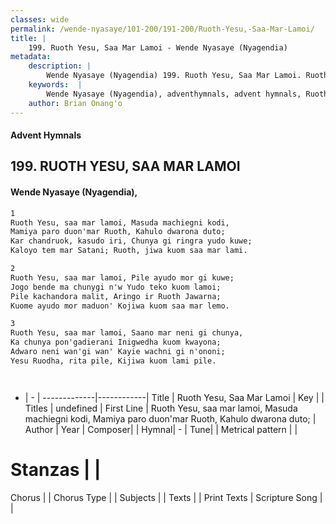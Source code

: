 ```yaml
---
classes: wide
permalink: /wende-nyasaye/101-200/191-200/Ruoth-Yesu,-Saa-Mar-Lamoi/
title: |
    199. Ruoth Yesu, Saa Mar Lamoi - Wende Nyasaye (Nyagendia)
metadata:
    description: |
        Wende Nyasaye (Nyagendia) 199. Ruoth Yesu, Saa Mar Lamoi. Ruoth Yesu, saa mar lamoi, Masuda machiegni kodi, Mamiya paro duon'mar Ruoth, Kahulo dwarona duto; Kar chandruok, kasudo iri, Chunya gi ringra yudo kuwe; Kaloyo tem mar Satani; Ruoth, jiwa kuom saa mar lami.  
    keywords:  |
        Wende Nyasaye (Nyagendia), adventhymnals, advent hymnals, Ruoth Yesu, Saa Mar Lamoi, Ruoth Yesu, saa mar lamoi, Masuda machiegni kodi, Mamiya paro duon'mar Ruoth, Kahulo dwarona duto;. 
    author: Brian Onang'o
---
```


#### Advent Hymnals
## 199. RUOTH YESU, SAA MAR LAMOI
####  Wende Nyasaye (Nyagendia),

```txt
1
Ruoth Yesu, saa mar lamoi, Masuda machiegni kodi,
Mamiya paro duon'mar Ruoth, Kahulo dwarona duto;
Kar chandruok, kasudo iri, Chunya gi ringra yudo kuwe;
Kaloyo tem mar Satani; Ruoth, jiwa kuom saa mar lami.

2
Ruoth Yesu, saa mar lamoi, Pile ayudo mor gi kuwe;
Jogo bende ma chunygi n'w Yudo teko kuom lamoi;
Pile kachandora malit, Aringo ir Ruoth Jawarna;
Kuome ayudo mor maduon' Kojiwa kuom saa mar lemo.

3
Ruoth Yesu, saa mar lamoi, Saano mar neni gi chunya,
Ka chunya pon'gadierani Inigwedha kuom kwayona;
Adwaro neni wan'gi wan' Kayie wachni gi n'ononi;
Yesu Ruodha, rita pile, Kijiwa kuom lami pile.




```

- |   -  |
-------------|------------|
Title | Ruoth Yesu, Saa Mar Lamoi |
Key |  |
Titles | undefined |
First Line | Ruoth Yesu, saa mar lamoi, Masuda machiegni kodi, Mamiya paro duon'mar Ruoth, Kahulo dwarona duto; |
Author | 
Year | 
Composer| |
Hymnal|  - |
Tune|  |
Metrical pattern | |
# Stanzas |  |
Chorus |  |
Chorus Type |  |
Subjects | |
Texts |  |
Print Texts | 
Scripture Song |  |
    

